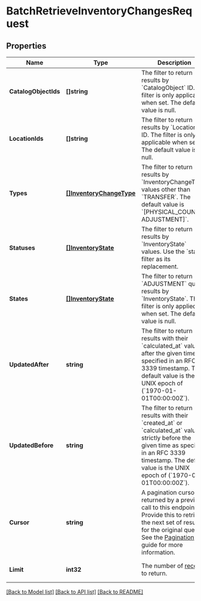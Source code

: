 # BatchRetrieveInventoryChangesRequest

## Properties

 Name                 | Type                                                | Description                                                                                                                                                                                                                                                    | Notes                        
----------------------|-----------------------------------------------------|----------------------------------------------------------------------------------------------------------------------------------------------------------------------------------------------------------------------------------------------------------------|------------------------------
 **CatalogObjectIds** | **[]string**                                        | The filter to return results by &#x60;CatalogObject&#x60; ID. The filter is only applicable when set. The default value is null.                                                                                                                               | [optional] [default to null] 
 **LocationIds**      | **[]string**                                        | The filter to return results by &#x60;Location&#x60; ID. The filter is only applicable when set. The default value is null.                                                                                                                                    | [optional] [default to null] 
 **Types**            | [**[]InventoryChangeType**](InventoryChangeType.md) | The filter to return results by &#x60;InventoryChangeType&#x60; values other than &#x60;TRANSFER&#x60;. The default value is &#x60;[PHYSICAL_COUNT, ADJUSTMENT]&#x60;.                                                                                         | [optional] [default to null] 
 **Statuses**         | [**[]InventoryState**](InventoryState.md)           | The filter to return results by &#x60;InventoryState&#x60; values. Use the  &#x60;states&#x60; filter as its replacement.                                                                                                                                      | [optional] [default to null] 
 **States**           | [**[]InventoryState**](InventoryState.md)           | The filter to return &#x60;ADJUSTMENT&#x60; query results by &#x60;InventoryState&#x60;. This filter is only applied when set. The default value is null.                                                                                                      | [optional] [default to null] 
 **UpdatedAfter**     | **string**                                          | The filter to return results with their &#x60;calculated_at&#x60; value after the given time as specified in an RFC 3339 timestamp. The default value is the UNIX epoch of (&#x60;1970-01-01T00:00:00Z&#x60;).                                                 | [optional] [default to null] 
 **UpdatedBefore**    | **string**                                          | The filter to return results with their &#x60;created_at&#x60; or &#x60;calculated_at&#x60; value strictly before the given time as specified in an RFC 3339 timestamp. The default value is the UNIX epoch of (&#x60;1970-01-01T00:00:00Z&#x60;).             | [optional] [default to null] 
 **Cursor**           | **string**                                          | A pagination cursor returned by a previous call to this endpoint. Provide this to retrieve the next set of results for the original query.  See the [Pagination](https://developer.squareup.com/docs/working-with-apis/pagination) guide for more information. | [optional] [default to null] 
 **Limit**            | **int32**                                           | The number of [records](entity:InventoryChange) to return.                                                                                                                                                                                                     | [optional] [default to null] 

[[Back to Model list]](../README.md#documentation-for-models) [[Back to API list]](../README.md#documentation-for-api-endpoints) [[Back to README]](../README.md)

